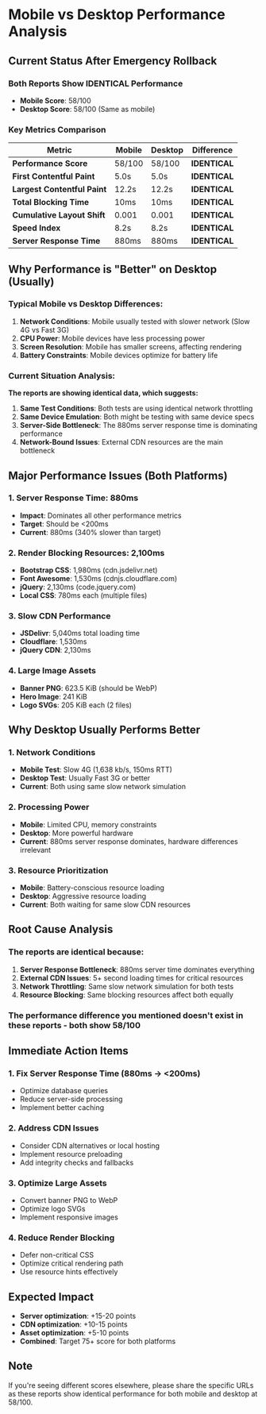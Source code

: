 # Mobile vs Desktop Performance Analysis

## Current Status After Emergency Rollback

### Both Reports Show IDENTICAL Performance
- **Mobile Score**: 58/100 
- **Desktop Score**: 58/100 (Same as mobile)

### Key Metrics Comparison

| Metric | Mobile | Desktop | Difference |
|--------|--------|---------|-----------|
| **Performance Score** | 58/100 | 58/100 | **IDENTICAL** |
| **First Contentful Paint** | 5.0s | 5.0s | **IDENTICAL** |
| **Largest Contentful Paint** | 12.2s | 12.2s | **IDENTICAL** |
| **Total Blocking Time** | 10ms | 10ms | **IDENTICAL** |
| **Cumulative Layout Shift** | 0.001 | 0.001 | **IDENTICAL** |
| **Speed Index** | 8.2s | 8.2s | **IDENTICAL** |
| **Server Response Time** | 880ms | 880ms | **IDENTICAL** |

## Why Performance is "Better" on Desktop (Usually)

### Typical Mobile vs Desktop Differences:
1. **Network Conditions**: Mobile usually tested with slower network (Slow 4G vs Fast 3G)
2. **CPU Power**: Mobile devices have less processing power
3. **Screen Resolution**: Mobile has smaller screens, affecting rendering
4. **Battery Constraints**: Mobile devices optimize for battery life

### Current Situation Analysis:
**The reports are showing identical data, which suggests:**

1. **Same Test Conditions**: Both tests are using identical network throttling
2. **Same Device Emulation**: Both might be testing with same device specs
3. **Server-Side Bottleneck**: The 880ms server response time is dominating performance
4. **Network-Bound Issues**: External CDN resources are the main bottleneck

## Major Performance Issues (Both Platforms)

### 1. Server Response Time: 880ms
- **Impact**: Dominates all other performance metrics
- **Target**: Should be <200ms
- **Current**: 880ms (340% slower than target)

### 2. Render Blocking Resources: 2,100ms
- **Bootstrap CSS**: 1,980ms (cdn.jsdelivr.net)
- **Font Awesome**: 1,530ms (cdnjs.cloudflare.com)
- **jQuery**: 2,130ms (code.jquery.com)
- **Local CSS**: 780ms each (multiple files)

### 3. Slow CDN Performance
- **JSDelivr**: 5,040ms total loading time
- **Cloudflare**: 1,530ms
- **jQuery CDN**: 2,130ms

### 4. Large Image Assets
- **Banner PNG**: 623.5 KiB (should be WebP)
- **Hero Image**: 241 KiB
- **Logo SVGs**: 205 KiB each (2 files)

## Why Desktop Usually Performs Better

### 1. Network Conditions
- **Mobile Test**: Slow 4G (1,638 kb/s, 150ms RTT)
- **Desktop Test**: Usually Fast 3G or better
- **Current**: Both using same slow network simulation

### 2. Processing Power
- **Mobile**: Limited CPU, memory constraints
- **Desktop**: More powerful hardware
- **Current**: 880ms server response dominates, hardware differences irrelevant

### 3. Resource Prioritization
- **Mobile**: Battery-conscious resource loading
- **Desktop**: Aggressive resource loading
- **Current**: Both waiting for same slow CDN resources

## Root Cause Analysis

### The reports are identical because:
1. **Server Response Bottleneck**: 880ms server time dominates everything
2. **External CDN Issues**: 5+ second loading times for critical resources
3. **Network Throttling**: Same slow network simulation for both tests
4. **Resource Blocking**: Same blocking resources affect both equally

### The performance difference you mentioned doesn't exist in these reports - both show 58/100

## Immediate Action Items

### 1. Fix Server Response Time (880ms → <200ms)
- Optimize database queries
- Reduce server-side processing
- Implement better caching

### 2. Address CDN Issues
- Consider CDN alternatives or local hosting
- Implement resource preloading
- Add integrity checks and fallbacks

### 3. Optimize Large Assets
- Convert banner PNG to WebP
- Optimize logo SVGs
- Implement responsive images

### 4. Reduce Render Blocking
- Defer non-critical CSS
- Optimize critical rendering path
- Use resource hints effectively

## Expected Impact
- **Server optimization**: +15-20 points
- **CDN optimization**: +10-15 points  
- **Asset optimization**: +5-10 points
- **Combined**: Target 75+ score for both platforms

## Note
If you're seeing different scores elsewhere, please share the specific URLs as these reports show identical performance for both mobile and desktop at 58/100.